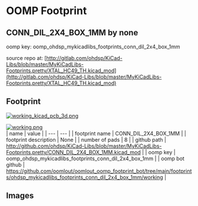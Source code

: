 # OOMP Footprint  
## CONN_DIL_2X4_BOX_1MM  by none  
  
oomp key: oomp_ohdsp_mykicadlibs_footprints_conn_dil_2x4_box_1mm  
  
source repo at: [http://gitlab.com/ohdsp/KiCad-Libs/blob/master/MyKiCadLibs-Footprints.pretty/XTAL_HC49_TH.kicad_mod](http://gitlab.com/ohdsp/KiCad-Libs/blob/master/MyKiCadLibs-Footprints.pretty/XTAL_HC49_TH.kicad_mod)  
## Footprint  
  
[![working_kicad_pcb_3d.png](working_kicad_pcb_3d_600.png)](working_kicad_pcb_3d.png)  
  
[![working.png](working_600.png)](working.png)  
| name | value | 
| --- | --- | 
| footprint name | CONN_DIL_2X4_BOX_1MM | 
| footprint description | None | 
| number of pads | 8 | 
| github path | http://github.com/ohdsp/KiCad-Libs/blob/master/MyKiCadLibs-Footprints.pretty/CONN_DIL_2X4_BOX_1MM.kicad_mod | 
| oomp key | oomp_ohdsp_mykicadlibs_footprints_conn_dil_2x4_box_1mm | 
| oomp bot github | https://github.com/oomlout/oomlout_oomp_footprint_bot/tree/main/footprints/ohdsp_mykicadlibs_footprints_conn_dil_2x4_box_1mm/working | 
## Images  
